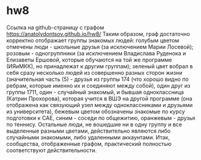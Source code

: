 # hw8
Cсылка на github-страницу с графом https://anatolydontsov.github.io/hw8/
Таким образом, граф достаточно корректно отображает группы знакомых людей: голубым цветом отмечены люди - школьные друзья (за исключением Марии Лосевой); розовым - одногруппники (за исключением Владислава Руденока и Елизаветы Ершовой, которые обучаются на той же программе (ИЯиМКК), но принадлежат к другим группам); зеленый цвет вобрал в себя сразу несколько людей из совершенно разных сторон жизни (значительная часть (5) - друзья из группы 174 (что хорошо видно по ребрам, которые именно их и соединяют между собой), один друг из группы 1711, один - случайный знакомый, и бывшая одноклассница (Катрин Прохорова), которая учится в ВШЭ на другой программе (она отображена как связующий узел между одноклассниками и друзьями из университета), бежевым цветом обозначены знакомые по курсу подготовки к CAE, синим - соседи по общежитию, оранжевым - друзья по теннису. Остальные люди, не вошедшие ни в одну группу и все выделенные разными цветами, действительно являются либо случайными знакомыми, либо удаленными аккаунтами. Итак, сообщества, отображенные графом, практический полностью соответствуют действительности. 
